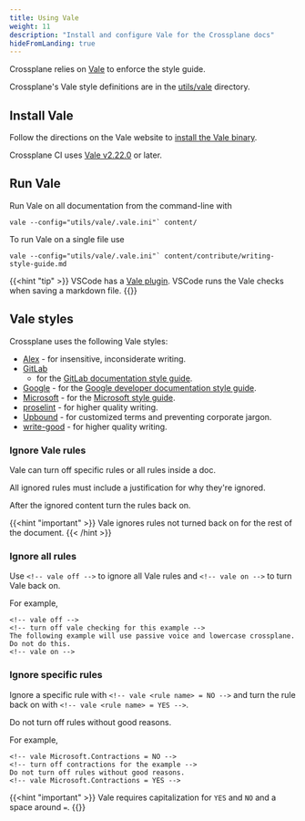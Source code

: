 ```yaml
---
title: Using Vale
weight: 11
description: "Install and configure Vale for the Crossplane docs"
hideFromLanding: true
---
```


Crossplane relies on [Vale](https://github.com/errata-ai/vale) to enforce the style guide.

Crossplane's Vale style definitions are in the
[utils/vale](https://github.com/crossplane/docs/tree/master/utils/vale) 
directory.

## Install Vale

Follow the directions on the Vale website to 
[install the Vale binary](https://vale.sh/docs/vale-cli/installation/).

Crossplane CI uses [Vale v2.22.0](https://github.com/errata-ai/vale/releases/tag/v2.22.0) or later.

## Run Vale

Run Vale on all documentation from the command-line with

```shell
vale --config="utils/vale/.vale.ini"` content/
```

To run Vale on a single file use

```shell
vale --config="utils/vale/.vale.ini"` content/contribute/writing-style-guide.md
```

{{<hint "tip" >}}
VSCode has a [Vale plugin](https://github.com/errata-ai/vale-vscode). VSCode
runs the Vale checks when saving a markdown file.
{{</hint >}}

## Vale styles

Crossplane uses the following Vale styles:
* [Alex](https://github.com/errata-ai/alex) - for insensitive, inconsiderate writing.
* [GitLab](https://gitlab.com/gitlab-org/gitlab/-/tree/master/doc/.vale/gitlab)
  - for the [GitLab documentation style guide](https://docs.gitlab.com/ee/development/documentation/styleguide/).
* [Google](https://github.com/errata-ai/google) - for the [Google developer documentation style guide](https://developers.google.com/style).
* [Microsoft](https://github.com/errata-ai/Microsoft) - for the [Microsoft style guide](https://learn.microsoft.com/en-us/style-guide/welcome/).
* [proselint](https://github.com/errata-ai/proselint) - for higher quality writing.
* [Upbound](https://github.com/upbound/vale/tree/main/styles/Upbound) - for
  customized terms and preventing corporate jargon.
* [write-good](https://github.com/errata-ai/write-good) - for higher quality writing.

### Ignore Vale rules

Vale can turn off specific rules or all rules inside a doc.

All ignored rules must include a justification for why they're ignored.

After the ignored content turn the rules back on. 

{{<hint "important" >}}
Vale ignores rules not turned back on for the rest of the document.
{{< /hint >}}

### Ignore all rules

Use `<!-- vale off -->` to ignore all Vale rules and `<!-- vale on -->` to turn
Vale back on.

For example, 

```text
<!-- vale off -->
<!-- turn off vale checking for this example -->
The following example will use passive voice and lowercase crossplane. Do not do this.
<!-- vale on -->
```

### Ignore specific rules

Ignore a specific rule with `<!-- vale <rule name> = NO -->` and turn the rule
back on with `<!-- vale <rule name> = YES -->`.

<!-- vale Microsoft.Contractions = NO -->
<!-- turn off contractions for the example -->
Do not turn off rules without good reasons.
<!-- vale Microsoft.Contractions = YES -->

For example,
```text
<!-- vale Microsoft.Contractions = NO -->
<!-- turn off contractions for the example -->
Do not turn off rules without good reasons.
<!-- vale Microsoft.Contractions = YES -->
```

{{<hint "important" >}}
Vale requires capitalization for `YES` and `NO` and a space around `=`.
{{</hint >}}